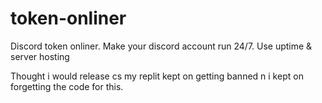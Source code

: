 # token-onliner
Discord token onliner. Make your discord account run 24/7. Use uptime &amp; server hosting

Thought i would release cs my replit kept on getting banned n i kept on forgetting the code for this.
